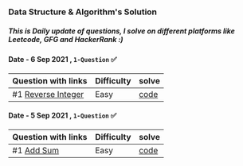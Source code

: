 ### Data Structure & Algorithm's Solution 
##### This is Daily update of questions, I solve on different platforms like Leetcode, GFG and HackerRank :)

#### Date - 6 Sep 2021 , ` 1-Question ` ✅
|           Question with links                                                     | Difficulty | solve         
|-----------------------------------------------------------------------------------| ---------- |----------------------
|          #1 [Reverse Integer](https://leetcode.com/problems/reverse-integer/)             |  Easy      |  [code](https://github.com/akhilsharmaa/Data-Structure-Algo-QA/blob/master/LeetCode/Reverse%20Integer/reverse_%5Dinteger.cpp)     




#### Date - 5 Sep 2021 , ` 1-Question ` ✅
|           Question with links                                                     |  Difficulty    | solve         
|-----------------------------------------------------------------------------------|----------------|----------------------
|          #1 [Add Sum](https://leetcode.com/problems/two-sum/)                     |   Easy         | [code](https://github.com/akhilsharmaa/Data-Structure-Algo-Q-A/blob/master/LeetCode/Two%20Sum%20/two_sum.cpp)     






